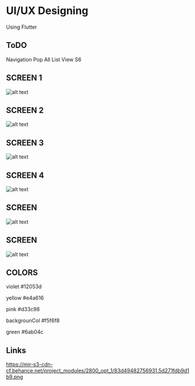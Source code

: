 # UI/UX Designing

Using Flutter

## ToDO
  Navigation Pop   All
  List View        S6


## SCREEN 1
![alt text](https://github.com/abhi123vj/Events_access/blob/Abhiram/reff%20imgs/CreatedScreen3.png?raw=true)

## SCREEN 2
![alt text](https://github.com/abhi123vj/Events_access/blob/Abhiram/reff%20imgs/CreatedScreen1.png?raw=true)

## SCREEN 3
![alt text](https://github.com/abhi123vj/Events_access/blob/Abhiram/reff%20imgs/CreatedScreen2.png?raw=true)

## SCREEN 4
![alt text](https://github.com/abhi123vj/Events_access/blob/Abhiram/reff%20imgs/CreatedScreen4.png.png?raw=true)

## SCREEN 
![alt text](https://github.com/abhi123vj/Events_access/blob/Abhiram/reff%20imgs/CreatedScreen5.png?raw=true)

## SCREEN 
![alt text](https://github.com/abhi123vj/Events_access/blob/Abhiram/reff%20imgs/Created%20Screen6.png?raw=true)



## COLORS

  violet           #12053d  
  
  yellow           #e4a616

  pink             #d33c98
  
  backgrounCol     #f5f6f8

  green            #6ab04c

## Links

https://mir-s3-cdn-cf.behance.net/project_modules/2800_opt_1/83d49482756931.5d271fdb9d1b9.png 
